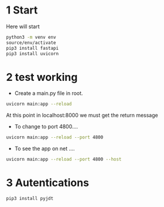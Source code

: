 # 1 Start

Here will start

```sh
python3 -m venv env
source/env/activate
pip3 install fastapi
pip3 install uvicorn
```


# 2 test working

- Create a main.py file in root.

```sh
uvicorn main:app --reload
```
At this point in localhost:8000 we must get the return message

- To change to port 4800.... 
```sh
uvicorn main:app --reload --port 4800
```

- To see the app on net .... 
```sh
uvicorn main:app --reload --port 4800 --host 
```


# 3 Autentications

```sh
pip3 install pyjdt
```

